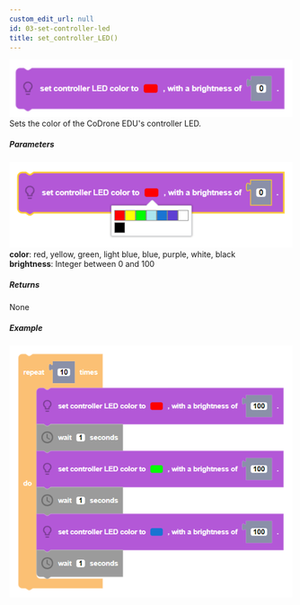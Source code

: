 ```yaml
---
custom_edit_url: null
id: 03-set-controller-led
title: set_controller_LED()
---
```


![set drone led block image](set_controller_led.PNG)
Sets the color of the CoDrone EDU's controller LED.

##### Parameters               
![set drone led block param image](set_controller_LED_params.PNG)<br />
**color**: red, yellow, green, light blue, blue, purple, white, black <br />
**brightness**: Integer between 0 and 100 <br /> 

##### Returns

None

##### Example

![set drone led example](set_controller_LED_example.PNG)
